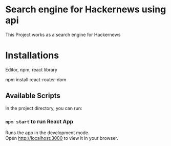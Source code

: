 # Search engine for Hackernews using api
This Project works as a search engine for Hackernews

# Installations
Editor, npm, react library

npm install react-router-dom

## Available Scripts

In the project directory, you can run:

### `npm start` to run React App

Runs the app in the development mode.\
Open [http://localhost:3000](http://localhost:3000) to view it in your browser.

